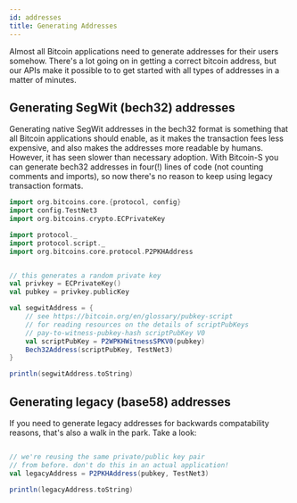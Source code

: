 ```yaml
---
id: addresses
title: Generating Addresses
---
```


Almost all Bitcoin applications need to generate addresses
for their users somehow. There's a lot going on in getting
a correct bitcoin address, but our APIs make it possible to
to get started with all types of addresses in a matter of
minutes.

## Generating SegWit (bech32) addresses

Generating native SegWit addresses in the bech32 format
is something that all Bitcoin applications should enable,
as it makes the transaction fees less expensive, and also
makes the addresses more readable by humans. However, it
has seen slower than necessary adoption. With Bitcoin-S
you can generate bech32 addresses in four(!) lines of code
(not counting comments and imports), so now there's no
reason to keep using legacy transaction formats.

```scala mdoc:invisible
import org.bitcoins.core.{protocol, config}
import config.TestNet3
import org.bitcoins.crypto.ECPrivateKey

import protocol._
import protocol.script._
import org.bitcoins.core.protocol.P2PKHAddress
```

```scala mdoc:to-string

// this generates a random private key
val privkey = ECPrivateKey()
val pubkey = privkey.publicKey

val segwitAddress = {
    // see https://bitcoin.org/en/glossary/pubkey-script
    // for reading resources on the details of scriptPubKeys
    // pay-to-witness-pubkey-hash scriptPubKey V0
    val scriptPubKey = P2WPKHWitnessSPKV0(pubkey)
    Bech32Address(scriptPubKey, TestNet3)
}

println(segwitAddress.toString)
```

## Generating legacy (base58) addresses

If you need to generate legacy addresses for backwards
compatability reasons, that's also a walk in the park.
Take a look:

```scala mdoc:to-string

// we're reusing the same private/public key pair
// from before. don't do this in an actual application!
val legacyAddress = P2PKHAddress(pubkey, TestNet3)

println(legacyAddress.toString)
```
